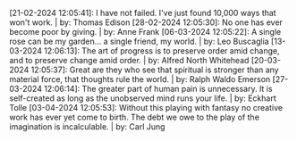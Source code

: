 [21-02-2024 12:05:41]: I have not failed. I've just found 10,000 ways that won't work. | by: Thomas Edison
[28-02-2024 12:05:30]: No one has ever become poor by giving. | by: Anne Frank
[06-03-2024 12:05:22]: A single rose can be my garden... a single friend, my world. | by: Leo Buscaglia
[13-03-2024 12:06:13]: The art of progress is to preserve order amid change, and to preserve change amid order. | by: Alfred North Whitehead
[20-03-2024 12:05:37]: Great are they who see that spiritual is stronger than any material force, that thoughts rule the world. | by: Ralph Waldo Emerson
[27-03-2024 12:06:14]: The greater part of human pain is unnecessary. It is self-created as long as the unobserved mind runs your life. | by: Eckhart Tolle
[03-04-2024 12:05:53]: Without this playing with fantasy no creative work has ever yet come to birth. The debt we owe to the play of the imagination is incalculable. | by: Carl Jung
